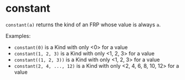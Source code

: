 # constant

`constant(a)` returns the kind of an FRP whose value is always `a`.

Examples:
  + `constant(0)` is a Kind with only <0> for a value
  + `constant(1, 2, 3)` is a Kind with only <1, 2, 3> for a value
  + `constant((1, 2, 3))` is a Kind with only <1, 2, 3> for a value
  + `constant(2, 4, ..., 12)` is a Kind with only <2, 4, 6, 8, 10, 12> for a value
